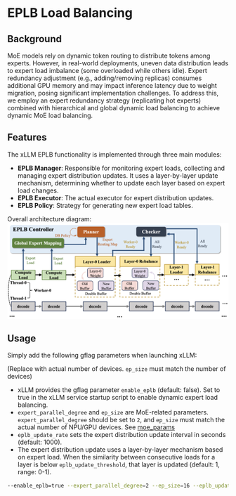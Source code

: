 # EPLB Load Balancing

## Background

MoE models rely on dynamic token routing to distribute tokens among experts. However, in real-world deployments, uneven data distribution leads to expert load imbalance (some overloaded while others idle). Expert redundancy adjustment (e.g., adding/removing replicas) consumes additional GPU memory and may impact inference latency due to weight migration, posing significant implementation challenges. To address this, we employ an expert redundancy strategy (replicating hot experts) combined with hierarchical and global dynamic load balancing to achieve dynamic MoE load balancing.

## Features

The xLLM EPLB functionality is implemented through three main modules:

- **EPLB Manager**: Responsible for monitoring expert loads, collecting and managing expert distribution updates. It uses a layer-by-layer update mechanism, determining whether to update each layer based on expert load changes.
- **EPLB Executor**: The actual executor for expert distribution updates.
- **EPLB Policy**: Strategy for generating new expert load tables.

Overall architecture diagram:
![xLLM eplb](../../assets/eplb_architecture.png)

## Usage

Simply add the following gflag parameters when launching xLLM:

(Replace with actual number of devices. `ep_size` must match the number of devices)

- xLLM provides the gflag parameter `enable_eplb` (default: false). Set to true in the xLLM service startup script to enable dynamic expert load balancing.
- `expert_parallel_degree` and `ep_size` are MoE-related parameters. `expert_parallel_degree` should be set to `2`, and `ep_size` must match the actual number of NPU/GPU devices. See [moe_params](./moe_params.md)
- `eplb_update_rate` sets the expert distribution update interval in seconds (default: 1000).
- The expert distribution update uses a layer-by-layer mechanism based on expert load. When the similarity between consecutive loads for a layer is below `eplb_update_threshold`, that layer is updated (default: 1, range: 0-1).

```bash
--enable_eplb=true --expert_parallel_degree=2 --ep_size=16 --eplb_update_rate=2000 --eplb_update_threshold=0.9